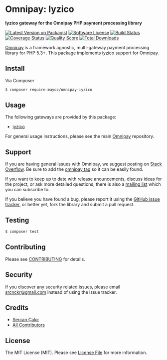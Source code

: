 # Omnipay: Iyzico

**Iyzico gateway for the Omnipay PHP payment processing library**

[![Latest Version on Packagist](https://img.shields.io/packagist/v/mayoz/omnipay-iyzico.svg?style=flat-square)](https://packagist.org/packages/mayoz/omnipay-iyzico)
[![Software License](https://img.shields.io/badge/license-MIT-brightgreen.svg?style=flat-square)](LICENSE.md)
[![Build Status](https://img.shields.io/travis/mayoz/omnipay-iyzico/master.svg?style=flat-square)](https://travis-ci.org/mayoz/omnipay-iyzico)
[![Coverage Status](https://img.shields.io/scrutinizer/coverage/g/mayoz/omnipay-iyzico.svg?style=flat-square)](https://scrutinizer-ci.com/g/mayoz/omnipay-iyzico/code-structure)
[![Quality Score](https://img.shields.io/scrutinizer/g/mayoz/omnipay-iyzico.svg?style=flat-square)](https://scrutinizer-ci.com/g/mayoz/omnipay-iyzico)
[![Total Downloads](https://img.shields.io/packagist/dt/mayoz/omnipay-iyzico.svg?style=flat-square)](https://packagist.org/packages/mayoz/omnipay-iyzico)


[Omnipay](https://github.com/thephpleague/omnipay) is a framework agnostic, multi-gateway payment
processing library for PHP 5.3+. This package implements iyzico support for Omnipay.

## Install

Via Composer

``` bash
$ composer require mayoz/omnipay-iyzico
```

## Usage

The following gateways are provided by this package:

 * [iyzico](https://www.iyzico.com/)

For general usage instructions, please see the main [Omnipay](https://github.com/thephpleague/omnipay) repository.

## Support

If you are having general issues with Omnipay, we suggest posting on
[Stack Overflow](http://stackoverflow.com/). Be sure to add the
[omnipay tag](http://stackoverflow.com/questions/tagged/omnipay) so it can be easily found.

If you want to keep up to date with release anouncements, discuss ideas for the project,
or ask more detailed questions, there is also a [mailing list](https://groups.google.com/forum/#!forum/omnipay) which
you can subscribe to.

If you believe you have found a bug, please report it using the [GitHub issue tracker](https://github.com/mayoz/omnipay-iyzico/issues),
or better yet, fork the library and submit a pull request.

## Testing

``` bash
$ composer test
```

## Contributing

Please see [CONTRIBUTING](CONTRIBUTING.md) for details.

## Security

If you discover any security related issues, please email srcnckr@gmail.com instead of using the issue tracker.

## Credits

- [Sercan Çakır](https://github.com/mayoz)
- [All Contributors](../../contributors)

## License

The MIT License (MIT). Please see [License File](LICENSE.md) for more information.
